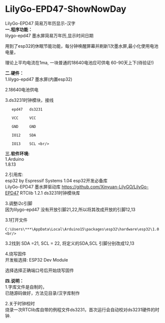 # LilyGo-EPD47-ShowNowDay <br/>
LilyGo-EPD47 简易万年历显示-汉字 <br/>
<b>一.程序功能：</b> <br/>
   lilygo-epd47 墨水屏简易万年历,显示时间日期

   用到了esp32的休眠节能功能，每分钟唤醒屏幕并刷新1次墨水屏,最小化使用电池电量，

   理论上平均电流在1ma, 一块普通的18640电池应可供电 60-90天上下(待验证!)

     

<b>二.硬件：</b>  <br/>
1.lilygo-epd47 墨水屏(内置esp32)

2.18640电池供电 

3.ds3231时钟模块，接线

       epd47   ds3231

       VCC     VCC

       GND     GND

       IO12    SDA

       IO13    SCL <br/>

    

<b>三.软件环境:</b>  <br/>
1.Arduino <br/>
   1.8.13   <br/>

2.引用库: <br/>
    esp32 by Espressif Systems 1.04 esp32开发必备库 <br/>
    LilyGo-EPD47 墨水屏驱动库 https://github.com/Xinyuan-LilyGO/LilyGo-EPD47
    RTClib 1.2.1 ds3231时钟模块库 <br/>

3.调整i2c引脚 <br/>
  因为lilygo-epd47 没有开放引脚21,22,所以将其改成开放的引脚12,13 <br/>

  3.1打开文件 <br/>

    C:\Users\***\AppData\Local\Arduino15\packages\esp32\hardware\esp32\1.0.4\variants\esp32\pins_arduino.h <br/>

  3.2找到 SDA =21,  SCL = 22, 将定义的SDA,SCL 引脚分别改成12,13 <br/>

       

4.烧写固件 <br/>
  开发板选择: ESP32 Dev Module <br/>

  选择选择正确端口号后开始烧写固件 <br/>

 

<b>四.说明： </b> <br/>
1.字库文件是自制的， <br/>
    已随源码做好，方法见目录/汉字库制作 <br/>

2.关于时钟校时 <br/>
    烧录一次RTClib库自带的例程文件ds3231，首次运行会自动校对ds3231硬件的时钟.
